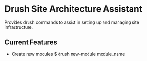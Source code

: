 Drush Site Architecture Assistant
================================================================================
Provides drush commands to assist in setting up and managing site infrastructure.

Current Features
--------------------------------------------------------------------------------
- Create new modules
    $ drush new-module module_name
